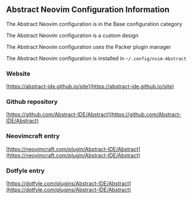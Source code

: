 ## Abstract Neovim Configuration Information

The Abstract Neovim configuration is in the Base configuration category

The Abstract Neovim configuration is a custom design

The Abstract Neovim configuration uses the Packer plugin manager

The Abstract Neovim configuration is installed in `~/.config/nvim-Abstract`

### Website

[https://abstract-ide.github.io/site](https://abstract-ide.github.io/site)

### Github repository

[https://github.com/Abstract-IDE/Abstract](https://github.com/Abstract-IDE/Abstract)

### Neovimcraft entry

[https://neovimcraft.com/plugin/Abstract-IDE/Abstract](https://neovimcraft.com/plugin/Abstract-IDE/Abstract)

### Dotfyle entry

[https://dotfyle.com/plugins/Abstract-IDE/Abstract](https://dotfyle.com/plugins/Abstract-IDE/Abstract)


